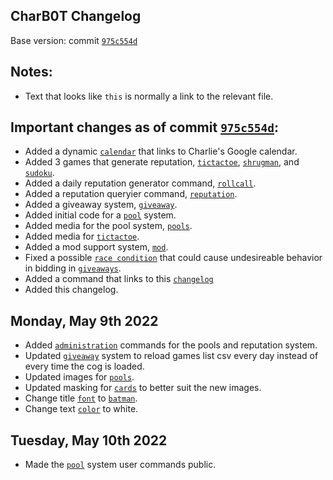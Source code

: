## CharB0T Changelog
Base version: commit [`975c554d`](https://github.com/Bluesy1/CharB0T/commit/975c554d52ecabb299ea66e7f8fba5f0fbd16cae)

Notes:
------

 - Text that looks like `this` is normally a link to the relevant file.

Important changes as of commit [`975c554d`](https://github.com/Bluesy1/CharB0T/commit/975c554d52ecabb299ea66e7f8fba5f0fbd16cae):
-----------------------------------------------------

 - Added a dynamic [`calendar`](/charbot/gcal.py) that links to Charlie's Google calendar.
 - Added 3 games that generate reputation, [`tictactoe`](/charbot/tictactoe.py), [`shrugman`](/charbot/shrugman.py), and [`sudoku`](/charbot/sudoku.py).
 - Added a daily reputation generator command, [`rollcall`](/charbot/giveaway.py).
 - Added a reputation queryier command, [`reputation`](/charbot/giveaway.py).
 - Added a giveaway system, [`giveaway`](/charbot/giveaway.py).
 - Added initial code for a [`pool`](/charbot/pools.py) system.
 - Added media for the pool system, [`pools`](/charbot/media/pools).
 - Added media for [`tictactoe`](/charbot/media/tictactoe).
 - Added a mod support system, [`mod`](/charbot/mod_support.py).
 - Fixed a possible [`race condition`](https://en.wikipedia.org/wiki/Race_condition) that could cause undesireable behavior in bidding in [`giveaways`](/charbot/giveaway.py).
 - Added a command that links to this [`changelog`](/charbot/query.py#L95)
 - Added this changelog.

Monday, May 9th 2022
-------------------

 - Added [`administration`](/charbot/reputation_admin.py) commands for the pools and reputation system.
 - Updated [`giveaway`](/charbot/giveaway.py) system to reload games list csv every day instead of every time the cog is loaded.
 - Updated images for [`pools`](/charbot/media/pools).
 - Updated masking for [`cards`](/charbot/card.py) to better suit the new images.
 - Change title [`font`](/charbot/media/pools/font2.ttf) to [`batman`](https://freefontsvault.com/batman-font-free-download/#more-7850).
 - Change text [`color`](/charbot/card.py) to white.

Tuesday, May 10th 2022
---------------------

 - Made the [`pool`](/charbot/pools.py) system user commands public.
